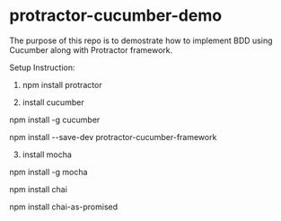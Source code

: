 # protractor-cucumber-demo

The purpose of this repo is to demostrate how to implement BDD using Cucumber along with Protractor framework.

Setup Instruction:

1. npm install protractor

2. install cucumber

npm install -g cucumber

npm install --save-dev protractor-cucumber-framework

3. install mocha

npm install -g mocha

npm install chai

npm install chai-as-promised


